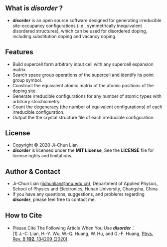 ## What is ***disorder*** ?
- ***disorder*** is an open source software designed for generating irreducible site-occupancy configurations (i.e., symmetrically inequivalent disordered structures), which can be used for disordered doping, including substitution doping and vacancy doping.

## Features
- Build supercell form arbitrary input cell with any supercell expansion matrix.
- Search space group operations of the supercell and identify its point group symbol.
- Construct the equivalent atomic matrix of the atomic positions of the doping site.
- Generate irreducible configurations for any number of atomic types with arbitrary stoichiometry.
- Count the degeneracy (the number of equivalent configurations) of each irreducible configuration.
- Output the the crystal structure file of each irreducible configuration.

## License
- Copyright © 2020 Ji-Chun Lian
- ***disorder*** is licensed under the **MIT License**, See the **LICENSE** file for license rights and limitations.

## Author & Contact
- Ji-Chun Lian (jichunlian@hnu.edu.cn), Department of Applied Physics, School of Physics and Electronics, Hunan University, Changsha, China
- If you have any questions, suggestions, and problems regarding ***disorder***, please feel free to contact me.

## How to Cite
- Please Cite The Following Article When You Use ***disorder***：\
[1] J.-C. Lian, H.-Y. Wu, W.-Q. Huang, W. Hu, and G.-F. Huang, [Phys. Rev. B **102**, 134209 (2020)](https://journals.aps.org/prb/abstract/10.1103/PhysRevB.102.134209).
